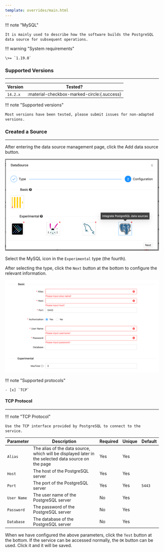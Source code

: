 ```yaml
---
template: overrides/main.html
---
```


!!! note "MySQL"

    It is mainly used to describe how the software builds the PostgreSQL data source for subsequent operations.

!!! warning "System requirements"

    \>= `1.19.0`

### Supported Versions

---

| Version  | Tested?                                     |
|----------|---------------------------------------------|
| `14.2.x` | :material-checkbox-marked-circle:{.success} |

!!! note "Supported versions"

    Most versions have been tested, please submit issues for non-adapted versions.

### Created a Source

---

After entering the data source management page, click the Add data source button.

![img.png](../../../assets/images/others/management/datasource/postgresql/img.png)

Select the MySQL icon in the `Experimental` type (the fourth).

After selecting the type, click the `Next` button at the bottom to configure the relevant information.

![img.png](../../../assets/images/others/management/datasource/postgresql/img_1.png)

!!! note "Supported protocols"

    - [x] `TCP`

#### TCP Protocol

---

!!! note "TCP Protocol"

    Use the TCP interface provided by PostgreSQL to connect to the service.

| Parameter   | Description                                                                                         | Required | Unique | Default |
|-------------|-----------------------------------------------------------------------------------------------------|----------|--------|---------|
| `Alias`     | The alias of the data source, which will be displayed later in the selected data source on the page | Yes      | Yes    |         |
| `Host`      | The host of the PostgreSQL server                                                                   | Yes      | Yes    |         |
| `Port`      | The port of the PostgreSQL server                                                                   | Yes      | Yes    | `5443`  |
| `User Name` | The user name of the PostgreSQL server                                                              | No       | Yes    |         |
| `Password`  | The password of the PostgreSQL server                                                               | No       | Yes    |         |
| `Database`  | The database of the PostgreSQL server                                                               | No       | Yes    |         |

When we have configured the above parameters, click the `Test` button at the bottom. If the service can be accessed normally, the `OK` button can be used. Click it and it will be saved.
